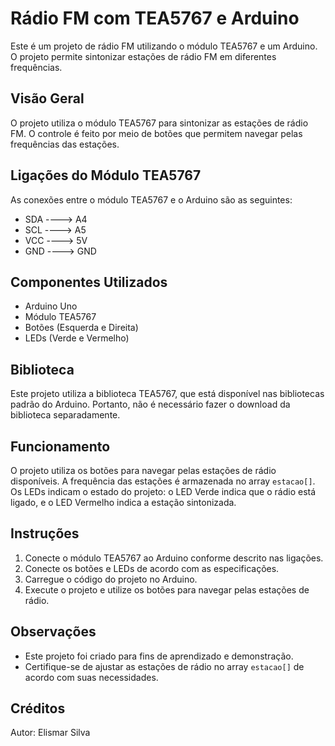 # Rádio FM com TEA5767 e Arduino

Este é um projeto de rádio FM utilizando o módulo TEA5767 e um Arduino. O projeto permite sintonizar estações de rádio FM em diferentes frequências.

## Visão Geral

O projeto utiliza o módulo TEA5767 para sintonizar as estações de rádio FM. O controle é feito por meio de botões que permitem navegar pelas frequências das estações.

## Ligações do Módulo TEA5767

As conexões entre o módulo TEA5767 e o Arduino são as seguintes:

- SDA ----> A4
- SCL ----> A5
- VCC ----> 5V
- GND ----> GND

## Componentes Utilizados

- Arduino Uno
- Módulo TEA5767
- Botões (Esquerda e Direita)
- LEDs (Verde e Vermelho)

## Biblioteca

Este projeto utiliza a biblioteca TEA5767, que está disponível nas bibliotecas padrão do Arduino. Portanto, não é necessário fazer o download da biblioteca separadamente.

## Funcionamento

O projeto utiliza os botões para navegar pelas estações de rádio disponíveis. A frequência das estações é armazenada no array `estacao[]`. Os LEDs indicam o estado do projeto: o LED Verde indica que o rádio está ligado, e o LED Vermelho indica a estação sintonizada.

## Instruções

1. Conecte o módulo TEA5767 ao Arduino conforme descrito nas ligações.
2. Conecte os botões e LEDs de acordo com as especificações.
3. Carregue o código do projeto no Arduino.
4. Execute o projeto e utilize os botões para navegar pelas estações de rádio.

## Observações

- Este projeto foi criado para fins de aprendizado e demonstração.
- Certifique-se de ajustar as estações de rádio no array `estacao[]` de acordo com suas necessidades.

## Créditos

Autor: Elismar Silva

